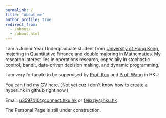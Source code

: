 ```yaml
---
permalink: /
title: "About me"
author_profile: true
redirect_from: 
  - /about/
  - /about.html
---
```


I am a Junior Year Undergraduate student from [University of Hong Kong](https://www.hku.hk/), majoring in Quantitative Finance and double majoring in Mathematics. My research interest lies in operations research, especially in stochastic control, bandit, data-driven decision making, and dynamic programming.

I am very fortunate to be supervised by [Prof. Kuo](https://sites.google.com/site/yonghongkuo/) and [Prof. Wang](http://zhengliwang.net/) in HKU.

You can find my [CV](/assets/Zhang_Jingyan_CV.pdf) here. (Not yet cuz i don't know how to create a hyperlink in github right now.)

Email: [u3597410@connect.hku.hk](mailto:u3597410@connect.hku.hk) or [felixzjy@hku.hk](mailto:felixzjy@hku.hk)

The Personal Page is still under construction.

<script type="text/javascript" id="mapmyvisitors" src="//mapmyvisitors.com/map.js?d=PJGHYl0CjG8zHjiAFTQLa532eEU8r_LnrpEwdBUvHA8&cl=ffffff&w=300"></script>
